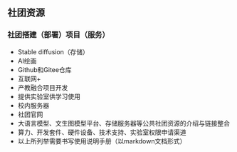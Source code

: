 ## 社团资源

### 社团搭建（部署）项目（服务）
- Stable diffusion（存储）
- AI绘画
- Github和Gitee仓库
- 互联网+
- 产教融合项目开发
- 提供实验室供学习使用
- 校内服务器
- 社团官网
- 大语言模型、文生图模型平台、存储服务器等公共社团资源的介绍与链接整合
- 算力、开发套件、硬件设备、技术支持、实验室权限申请渠道
- 以上所列举需要书写使用说明手册（以markdown文档形式）